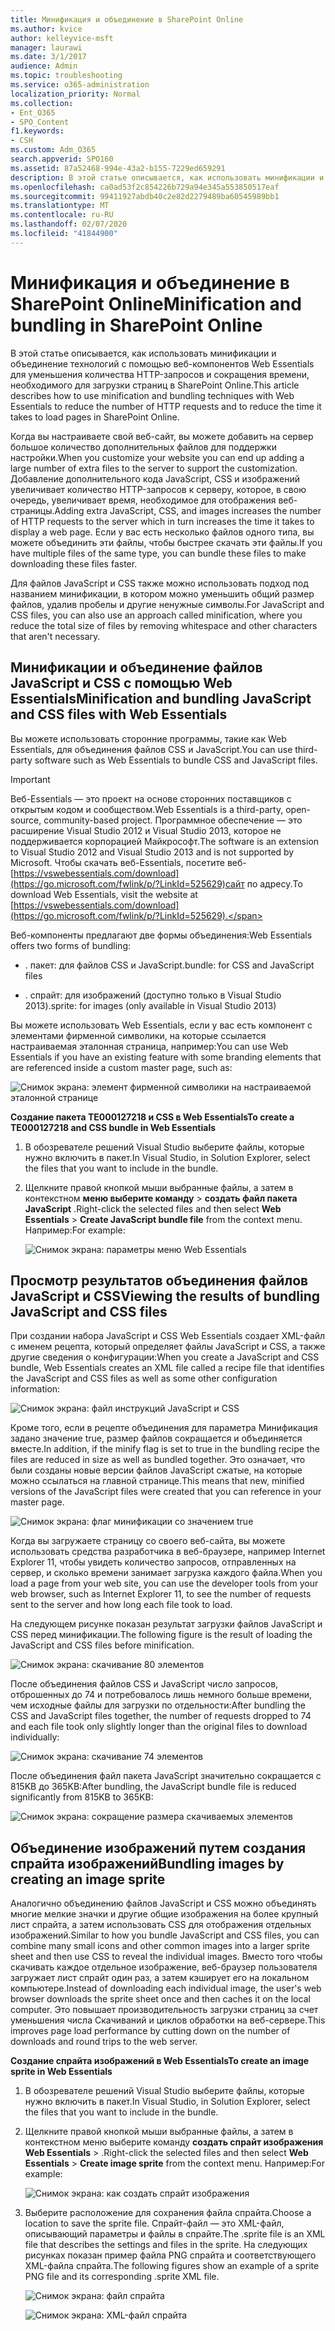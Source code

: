 ```yaml
---
title: Минификация и объединение в SharePoint Online
ms.author: kvice
author: kelleyvice-msft
manager: laurawi
ms.date: 3/1/2017
audience: Admin
ms.topic: troubleshooting
ms.service: o365-administration
localization_priority: Normal
ms.collection:
- Ent_O365
- SPO_Content
f1.keywords:
- CSH
ms.custom: Adm_O365
search.appverid: SPO160
ms.assetid: 87a52468-994e-43a2-b155-7229ed659291
description: В этой статье описывается, как использовать минификации и объединение технологий с помощью веб-компонентов Web Essentials для уменьшения количества HTTP-запросов и сокращения времени, необходимого для загрузки страниц в SharePoint Online.
ms.openlocfilehash: ca0ad53f2c854226b729a94e345a553850517eaf
ms.sourcegitcommit: 99411927abdb40c2e82d2279489ba60545989bb1
ms.translationtype: MT
ms.contentlocale: ru-RU
ms.lasthandoff: 02/07/2020
ms.locfileid: "41844900"
---
```

# <a name="minification-and-bundling-in-sharepoint-online"></a><span data-ttu-id="8dedf-103">Минификация и объединение в SharePoint Online</span><span class="sxs-lookup"><span data-stu-id="8dedf-103">Minification and bundling in SharePoint Online</span></span>

<span data-ttu-id="8dedf-104">В этой статье описывается, как использовать минификации и объединение технологий с помощью веб-компонентов Web Essentials для уменьшения количества HTTP-запросов и сокращения времени, необходимого для загрузки страниц в SharePoint Online.</span><span class="sxs-lookup"><span data-stu-id="8dedf-104">This article describes how to use minification and bundling techniques with Web Essentials to reduce the number of HTTP requests and to reduce the time it takes to load pages in SharePoint Online.</span></span>
  
<span data-ttu-id="8dedf-105">Когда вы настраиваете свой веб-сайт, вы можете добавить на сервер большое количество дополнительных файлов для поддержки настройки.</span><span class="sxs-lookup"><span data-stu-id="8dedf-105">When you customize your website you can end up adding a large number of extra files to the server to support the customization.</span></span> <span data-ttu-id="8dedf-106">Добавление дополнительного кода JavaScript, CSS и изображений увеличивает количество HTTP-запросов к серверу, которое, в свою очередь, увеличивает время, необходимое для отображения веб-страницы.</span><span class="sxs-lookup"><span data-stu-id="8dedf-106">Adding extra JavaScript, CSS, and images increases the number of HTTP requests to the server which in turn increases the time it takes to display a web page.</span></span> <span data-ttu-id="8dedf-107">Если у вас есть несколько файлов одного типа, вы можете объединить эти файлы, чтобы быстрее скачать эти файлы.</span><span class="sxs-lookup"><span data-stu-id="8dedf-107">If you have multiple files of the same type, you can bundle these files to make downloading these files faster.</span></span>
  
<span data-ttu-id="8dedf-108">Для файлов JavaScript и CSS также можно использовать подход под названием минификации, в котором можно уменьшить общий размер файлов, удалив пробелы и другие ненужные символы.</span><span class="sxs-lookup"><span data-stu-id="8dedf-108">For JavaScript and CSS files, you can also use an approach called minification, where you reduce the total size of files by removing whitespace and other characters that aren't necessary.</span></span>
  
## <a name="minification-and-bundling-javascript-and-css-files-with-web-essentials"></a><span data-ttu-id="8dedf-109">Минификации и объединение файлов JavaScript и CSS с помощью Web Essentials</span><span class="sxs-lookup"><span data-stu-id="8dedf-109">Minification and bundling JavaScript and CSS files with Web Essentials</span></span>

<span data-ttu-id="8dedf-110">Вы можете использовать сторонние программы, такие как Web Essentials, для объединения файлов CSS и JavaScript.</span><span class="sxs-lookup"><span data-stu-id="8dedf-110">You can use third-party software such as Web Essentials to bundle CSS and JavaScript files.</span></span>
  
> [!IMPORTANT]
> <span data-ttu-id="8dedf-111">Веб-Essentials — это проект на основе сторонних поставщиков с открытым кодом и сообществом.</span><span class="sxs-lookup"><span data-stu-id="8dedf-111">Web Essentials is a third-party, open-source, community-based project.</span></span> <span data-ttu-id="8dedf-112">Программное обеспечение — это расширение Visual Studio 2012 и Visual Studio 2013, которое не поддерживается корпорацией Майкрософт.</span><span class="sxs-lookup"><span data-stu-id="8dedf-112">The software is an extension to Visual Studio 2012 and Visual Studio 2013 and is not supported by Microsoft.</span></span> <span data-ttu-id="8dedf-113">Чтобы скачать веб-Essentials, посетите веб- [https://vswebessentials.com/download](https://go.microsoft.com/fwlink/p/?LinkId=525629)сайт по адресу.</span><span class="sxs-lookup"><span data-stu-id="8dedf-113">To download Web Essentials, visit the website at [https://vswebessentials.com/download](https://go.microsoft.com/fwlink/p/?LinkId=525629).</span></span> 
  
<span data-ttu-id="8dedf-114">Веб-компоненты предлагают две формы объединения:</span><span class="sxs-lookup"><span data-stu-id="8dedf-114">Web Essentials offers two forms of bundling:</span></span>
  
- <span data-ttu-id="8dedf-115">. пакет: для файлов CSS и JavaScript</span><span class="sxs-lookup"><span data-stu-id="8dedf-115">.bundle: for CSS and JavaScript files</span></span>
    
- <span data-ttu-id="8dedf-116">. спрайт: для изображений (доступно только в Visual Studio 2013)</span><span class="sxs-lookup"><span data-stu-id="8dedf-116">.sprite: for images (only available in Visual Studio 2013)</span></span>
    
<span data-ttu-id="8dedf-117">Вы можете использовать Web Essentials, если у вас есть компонент с элементами фирменной символики, на которые ссылается настраиваемая эталонная страница, например:</span><span class="sxs-lookup"><span data-stu-id="8dedf-117">You can use Web Essentials if you have an existing feature with some branding elements that are referenced inside a custom master page, such as:</span></span>
  
![Снимок экрана: элемент фирменной символики на настраиваемой эталонной странице](media/3a6eba36-973d-482b-8556-a9394b8ba19f.png)
  
 <span data-ttu-id="8dedf-119">**Создание пакета TE000127218 и CSS в Web Essentials**</span><span class="sxs-lookup"><span data-stu-id="8dedf-119">**To create a TE000127218 and CSS bundle in Web Essentials**</span></span>
  
1. <span data-ttu-id="8dedf-120">В обозревателе решений Visual Studio выберите файлы, которые нужно включить в пакет.</span><span class="sxs-lookup"><span data-stu-id="8dedf-120">In Visual Studio, in Solution Explorer, select the files that you want to include in the bundle.</span></span>
    
2. <span data-ttu-id="8dedf-121">Щелкните правой кнопкой мыши выбранные файлы, а затем в контекстном **меню выберите команду** \> **создать файл пакета JavaScript** .</span><span class="sxs-lookup"><span data-stu-id="8dedf-121">Right-click the selected files and then select **Web Essentials** \> **Create JavaScript bundle file** from the context menu.</span></span> <span data-ttu-id="8dedf-122">Например:</span><span class="sxs-lookup"><span data-stu-id="8dedf-122">For example:</span></span> 
    
    ![Снимок экрана: параметры меню Web Essentials](media/41aac84c-4538-4f78-b454-46e651f868a3.png)
  
## <a name="viewing-the-results-of-bundling-javascript-and-css-files"></a><span data-ttu-id="8dedf-124">Просмотр результатов объединения файлов JavaScript и CSS</span><span class="sxs-lookup"><span data-stu-id="8dedf-124">Viewing the results of bundling JavaScript and CSS files</span></span>

<span data-ttu-id="8dedf-125">При создании набора JavaScript и CSS Web Essentials создает XML-файл с именем рецепта, который определяет файлы JavaScript и CSS, а также другие сведения о конфигурации:</span><span class="sxs-lookup"><span data-stu-id="8dedf-125">When you create a JavaScript and CSS bundle, Web Essentials creates an XML file called a recipe file that identifies the JavaScript and CSS files as well as some other configuration information:</span></span> 
  
![Снимок экрана: файл инструкций JavaScript и CSS](media/7ba891f8-52d8-467b-a0f6-b062dd1137a4.png)
  
<span data-ttu-id="8dedf-127">Кроме того, если в рецепте объединения для параметра Минификация задано значение true, размер файлов сокращается и объединяется вместе.</span><span class="sxs-lookup"><span data-stu-id="8dedf-127">In addition, if the minify flag is set to true in the bundling recipe the files are reduced in size as well as bundled together.</span></span> <span data-ttu-id="8dedf-128">Это означает, что были созданы новые версии файлов JavaScript сжатые, на которые можно ссылаться на главной странице.</span><span class="sxs-lookup"><span data-stu-id="8dedf-128">This means that new, minified versions of the JavaScript files were created that you can reference in your master page.</span></span>
  
![Снимок экрана: флаг минификации со значением true](media/50523af2-6412-4117-ac3d-5bd26f6d562e.png)
  
<span data-ttu-id="8dedf-130">Когда вы загружаете страницу со своего веб-сайта, вы можете использовать средства разработчика в веб-браузере, например Internet Explorer 11, чтобы увидеть количество запросов, отправленных на сервер, и сколько времени занимает загрузка каждого файла.</span><span class="sxs-lookup"><span data-stu-id="8dedf-130">When you load a page from your web site, you can use the developer tools from your web browser, such as Internet Explorer 11, to see the number of requests sent to the server and how long each file took to load.</span></span>
  
<span data-ttu-id="8dedf-131">На следующем рисунке показан результат загрузки файлов JavaScript и CSS перед минификации.</span><span class="sxs-lookup"><span data-stu-id="8dedf-131">The following figure is the result of loading the JavaScript and CSS files before minification.</span></span>
  
![Снимок экрана: скачивание 80 элементов](media/e2df3912-1923-46e6-8cf2-3015a31554e1.png)
  
<span data-ttu-id="8dedf-133">После объединения файлов CSS и JavaScript число запросов, отброшенных до 74 и потребовалось лишь немного больше времени, чем исходные файлы для загрузки по отдельности:</span><span class="sxs-lookup"><span data-stu-id="8dedf-133">After bundling the CSS and JavaScript files together, the number of requests dropped to 74 and each file took only slightly longer than the original files to download individually:</span></span>
  
![Снимок экрана: скачивание 74 элементов](media/686c4387-70e8-4a74-9d45-059f33a91184.png)
  
<span data-ttu-id="8dedf-135">После объединения файл пакета JavaScript значительно сокращается с 815KB до 365KB:</span><span class="sxs-lookup"><span data-stu-id="8dedf-135">After bundling, the JavaScript bundle file is reduced significantly from 815KB to 365KB:</span></span>
  
![Снимок экрана: сокращение размера скачиваемых элементов](media/5e7dbd98-faff-4f68-b320-108fb252e395.png)
  
## <a name="bundling-images-by-creating-an-image-sprite"></a><span data-ttu-id="8dedf-137">Объединение изображений путем создания спрайта изображений</span><span class="sxs-lookup"><span data-stu-id="8dedf-137">Bundling images by creating an image sprite</span></span>

<span data-ttu-id="8dedf-138">Аналогично объединению файлов JavaScript и CSS можно объединять многие мелкие значки и другие общие изображения на более крупный лист спрайта, а затем использовать CSS для отображения отдельных изображений.</span><span class="sxs-lookup"><span data-stu-id="8dedf-138">Similar to how you bundle JavaScript and CSS files, you can combine many small icons and other common images into a larger sprite sheet and then use CSS to reveal the individual images.</span></span> <span data-ttu-id="8dedf-139">Вместо того чтобы скачивать каждое отдельное изображение, веб-браузер пользователя загружает лист спрайт один раз, а затем кэширует его на локальном компьютере.</span><span class="sxs-lookup"><span data-stu-id="8dedf-139">Instead of downloading each individual image, the user's web browser downloads the sprite sheet once and then caches it on the local computer.</span></span> <span data-ttu-id="8dedf-140">Это повышает производительность загрузки страниц за счет уменьшения числа Скачиваний и циклов обработки на веб-сервере.</span><span class="sxs-lookup"><span data-stu-id="8dedf-140">This improves page load performance by cutting down on the number of downloads and round trips to the web server.</span></span>
  
 <span data-ttu-id="8dedf-141">**Создание спрайта изображений в Web Essentials**</span><span class="sxs-lookup"><span data-stu-id="8dedf-141">**To create an image sprite in Web Essentials**</span></span>
  
1. <span data-ttu-id="8dedf-142">В обозревателе решений Visual Studio выберите файлы, которые нужно включить в пакет.</span><span class="sxs-lookup"><span data-stu-id="8dedf-142">In Visual Studio, in Solution Explorer, select the files that you want to include in the bundle.</span></span>
    
2. <span data-ttu-id="8dedf-143">Щелкните правой кнопкой мыши выбранные файлы, а затем в контекстном меню выберите команду **создать спрайт изображения** **Web Essentials** \> .</span><span class="sxs-lookup"><span data-stu-id="8dedf-143">Right-click the selected files and then select **Web Essentials** \> **Create image sprite** from the context menu.</span></span> <span data-ttu-id="8dedf-144">Например:</span><span class="sxs-lookup"><span data-stu-id="8dedf-144">For example:</span></span> 
    
    ![Снимок экрана: как создать спрайт изображения](media/de0fe741-4ef7-4e3b-bafa-ef9f4822dac6.png)
  
3. <span data-ttu-id="8dedf-146">Выберите расположение для сохранения файла спрайта.</span><span class="sxs-lookup"><span data-stu-id="8dedf-146">Choose a location to save the sprite file.</span></span> <span data-ttu-id="8dedf-147">Спрайт-файл — это XML-файл, описывающий параметры и файлы в спрайте.</span><span class="sxs-lookup"><span data-stu-id="8dedf-147">The .sprite file is an XML file that describes the settings and files in the sprite.</span></span> <span data-ttu-id="8dedf-148">На следующих рисунках показан пример файла PNG спрайта и соответствующего XML-файла спрайта.</span><span class="sxs-lookup"><span data-stu-id="8dedf-148">The following figures show an example of a sprite PNG file and its corresponding .sprite XML file.</span></span>
    
    ![Снимок экрана: файл спрайта](media/0876bb2a-d1b9-4169-8e95-9c290d628d90.png)
  
    ![Снимок экрана: XML-файл спрайта](media/d1f94776-280d-4d56-abb5-384f145d9989.png)
  


